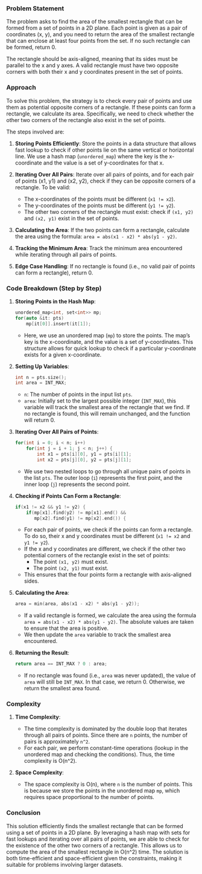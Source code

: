 ### Problem Statement

The problem asks to find the area of the smallest rectangle that can be formed from a set of points in a 2D plane. Each point is given as a pair of coordinates (x, y), and you need to return the area of the smallest rectangle that can enclose at least four points from the set. If no such rectangle can be formed, return 0.

The rectangle should be axis-aligned, meaning that its sides must be parallel to the x and y axes. A valid rectangle must have two opposite corners with both their x and y coordinates present in the set of points.

### Approach

To solve this problem, the strategy is to check every pair of points and use them as potential opposite corners of a rectangle. If these points can form a rectangle, we calculate its area. Specifically, we need to check whether the other two corners of the rectangle also exist in the set of points.

The steps involved are:

1. **Storing Points Efficiently**: Store the points in a data structure that allows fast lookup to check if other points lie on the same vertical or horizontal line. We use a hash map (`unordered_map`) where the key is the x-coordinate and the value is a set of y-coordinates for that x.

2. **Iterating Over All Pairs**: Iterate over all pairs of points, and for each pair of points (x1, y1) and (x2, y2), check if they can be opposite corners of a rectangle. To be valid:
   - The x-coordinates of the points must be different (`x1 != x2`).
   - The y-coordinates of the points must be different (`y1 != y2`).
   - The other two corners of the rectangle must exist: check if `(x1, y2)` and `(x2, y1)` exist in the set of points.

3. **Calculating the Area**: If the two points can form a rectangle, calculate the area using the formula: `area = abs(x1 - x2) * abs(y1 - y2)`.

4. **Tracking the Minimum Area**: Track the minimum area encountered while iterating through all pairs of points.

5. **Edge Case Handling**: If no rectangle is found (i.e., no valid pair of points can form a rectangle), return 0.

### Code Breakdown (Step by Step)

1. **Storing Points in the Hash Map**:
   ```cpp
   unordered_map<int, set<int>> mp;
   for(auto &it: pts)
       mp[it[0]].insert(it[1]);
   ```
   - Here, we use an unordered map (`mp`) to store the points. The map’s key is the x-coordinate, and the value is a set of y-coordinates. This structure allows for quick lookup to check if a particular y-coordinate exists for a given x-coordinate.

2. **Setting Up Variables**:
   ```cpp
   int n = pts.size();
   int area = INT_MAX;
   ```
   - `n`: The number of points in the input list `pts`.
   - `area`: Initially set to the largest possible integer (`INT_MAX`), this variable will track the smallest area of the rectangle that we find. If no rectangle is found, this will remain unchanged, and the function will return 0.

3. **Iterating Over All Pairs of Points**:
   ```cpp
   for(int i = 0; i < n; i++)
       for(int j = i + 1; j < n; j++) {
           int x1 = pts[i][0], y1 = pts[i][1];
           int x2 = pts[j][0], y2 = pts[j][1];
   ```
   - We use two nested loops to go through all unique pairs of points in the list `pts`. The outer loop (`i`) represents the first point, and the inner loop (`j`) represents the second point.

4. **Checking if Points Can Form a Rectangle**:
   ```cpp
   if(x1 != x2 && y1 != y2) {
       if(mp[x1].find(y2) != mp[x1].end() &&
          mp[x2].find(y1) != mp[x2].end()) {
   ```
   - For each pair of points, we check if the points can form a rectangle. To do so, their x and y coordinates must be different (`x1 != x2` and `y1 != y2`).
   - If the x and y coordinates are different, we check if the other two potential corners of the rectangle exist in the set of points:
     - The point `(x1, y2)` must exist.
     - The point `(x2, y1)` must exist.
   - This ensures that the four points form a rectangle with axis-aligned sides.

5. **Calculating the Area**:
   ```cpp
   area = min(area, abs(x1 - x2) * abs(y1 - y2));
   ```
   - If a valid rectangle is formed, we calculate the area using the formula `area = abs(x1 - x2) * abs(y1 - y2)`. The absolute values are taken to ensure that the area is positive.
   - We then update the `area` variable to track the smallest area encountered.

6. **Returning the Result**:
   ```cpp
   return area == INT_MAX ? 0 : area;
   ```
   - If no rectangle was found (i.e., `area` was never updated), the value of `area` will still be `INT_MAX`. In that case, we return 0. Otherwise, we return the smallest area found.

### Complexity

1. **Time Complexity**:
   - The time complexity is dominated by the double loop that iterates through all pairs of points. Since there are `n` points, the number of pairs is approximately `n^2`.
   - For each pair, we perform constant-time operations (lookup in the unordered map and checking the conditions). Thus, the time complexity is O(n^2).
   
2. **Space Complexity**:
   - The space complexity is O(n), where `n` is the number of points. This is because we store the points in the unordered map `mp`, which requires space proportional to the number of points.

### Conclusion

This solution efficiently finds the smallest rectangle that can be formed using a set of points in a 2D plane. By leveraging a hash map with sets for fast lookups and iterating over all pairs of points, we are able to check for the existence of the other two corners of a rectangle. This allows us to compute the area of the smallest rectangle in O(n^2) time. The solution is both time-efficient and space-efficient given the constraints, making it suitable for problems involving larger datasets.